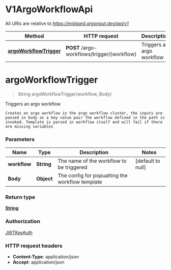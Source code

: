 # V1ArgoWorkflowApi

All URIs are relative to *https://midgard.argonaut.dev/api/v1*

Method | HTTP request | Description
------------- | ------------- | -------------
[**argoWorkflowTrigger**](V1ArgoWorkflowApi.md#argoWorkflowTrigger) | **POST** /argo-workflows/trigger/{workflow} | Triggers an argo workflow


<a name="argoWorkflowTrigger"></a>
# **argoWorkflowTrigger**
> String argoWorkflowTrigger(workflow, Body)

Triggers an argo workflow

    Creates an argo workflow in the argo workflow cluster, the inputs are passed in body as a key value pair The workflow defined in the path is invoked. Template is parsed in workflow itself and will fail if there are missing variables

### Parameters

Name | Type | Description  | Notes
------------- | ------------- | ------------- | -------------
 **workflow** | **String**| The name of the workflow to be triggered | [default to null]
 **Body** | **Object**| The config for popualting the workflow template |

### Return type

[**String**](../Models/string.md)

### Authorization

[JWTKeyAuth](../README.md#JWTKeyAuth)

### HTTP request headers

- **Content-Type**: application/json
- **Accept**: application/json

